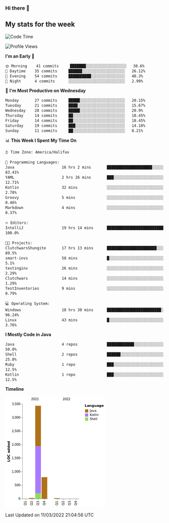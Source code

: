 ### Hi there 👋

## My stats for the week
<!--START_SECTION:waka-->
![Code Time](http://img.shields.io/badge/Code%20Time-55%20hrs%2036%20mins-blue)

![Profile Views](http://img.shields.io/badge/Profile%20Views-178-blue)

**I'm an Early 🐤** 

```text
🌞 Morning    41 commits     ███████░░░░░░░░░░░░░░░░░░   30.6% 
🌆 Daytime    35 commits     ██████░░░░░░░░░░░░░░░░░░░   26.12% 
🌃 Evening    54 commits     ██████████░░░░░░░░░░░░░░░   40.3% 
🌙 Night      4 commits      ░░░░░░░░░░░░░░░░░░░░░░░░░   2.99%

```
📅 **I'm Most Productive on Wednesday** 

```text
Monday       27 commits     █████░░░░░░░░░░░░░░░░░░░░   20.15% 
Tuesday      21 commits     ████░░░░░░░░░░░░░░░░░░░░░   15.67% 
Wednesday    28 commits     █████░░░░░░░░░░░░░░░░░░░░   20.9% 
Thursday     14 commits     ██░░░░░░░░░░░░░░░░░░░░░░░   10.45% 
Friday       14 commits     ██░░░░░░░░░░░░░░░░░░░░░░░   10.45% 
Saturday     19 commits     ███░░░░░░░░░░░░░░░░░░░░░░   14.18% 
Sunday       11 commits     ██░░░░░░░░░░░░░░░░░░░░░░░   8.21%

```


📊 **This Week I Spent My Time On** 

```text
⌚︎ Time Zone: America/Halifax

💬 Programming Languages: 
Java                     16 hrs 2 mins       ████████████████████░░░░░   83.41% 
YAML                     2 hrs 26 mins       ███░░░░░░░░░░░░░░░░░░░░░░   12.71% 
Kotlin                   32 mins             ░░░░░░░░░░░░░░░░░░░░░░░░░   2.78% 
Groovy                   5 mins              ░░░░░░░░░░░░░░░░░░░░░░░░░   0.46% 
Markdown                 4 mins              ░░░░░░░░░░░░░░░░░░░░░░░░░   0.37%

🔥 Editors: 
IntelliJ                 19 hrs 14 mins      █████████████████████████   100.0%

🐱‍💻 Projects: 
ClutchwarsShungite       17 hrs 13 mins      ██████████████████████░░░   89.5% 
smart-invs               58 mins             █░░░░░░░░░░░░░░░░░░░░░░░░   5.1% 
testinginv               26 mins             ░░░░░░░░░░░░░░░░░░░░░░░░░   2.29% 
Clutchwars               14 mins             ░░░░░░░░░░░░░░░░░░░░░░░░░   1.29% 
TestInventories          9 mins              ░░░░░░░░░░░░░░░░░░░░░░░░░   0.79%

💻 Operating System: 
Windows                  18 hrs 30 mins      ████████████████████████░   96.24% 
Linux                    43 mins             █░░░░░░░░░░░░░░░░░░░░░░░░   3.76%

```

**I Mostly Code in Java** 

```text
Java                     4 repos             ████████████░░░░░░░░░░░░░   50.0% 
Shell                    2 repos             ██████░░░░░░░░░░░░░░░░░░░   25.0% 
Ruby                     1 repo              ███░░░░░░░░░░░░░░░░░░░░░░   12.5% 
Kotlin                   1 repo              ███░░░░░░░░░░░░░░░░░░░░░░   12.5%

```


**Timeline**

![Chart not found](https://raw.githubusercontent.com/lyndseyy/lyndseyy/main/charts/bar_graph.png) 


 Last Updated on 11/03/2022 21:04:56 UTC
<!--END_SECTION:waka-->